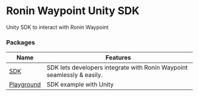 # Ronin Waypoint Unity SDK

Unity SDK to interact with Ronin Waypoint

### Packages

| Name | Features 
| --- | --- |
| [SDK](/Packages/com.skymavis.waypoint) | SDK lets developers integrate with Ronin Waypoint seamlessly & easily. |
| [Playground](/Assets/Example) | SDK example with Unity |
